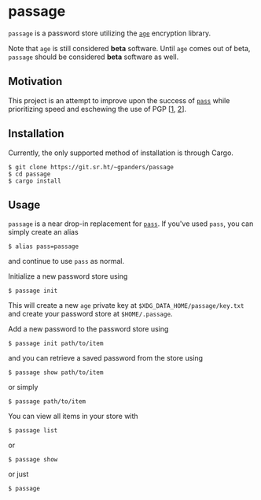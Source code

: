 # passage

`passage` is a password store utilizing the [`age`][age] encryption library.

Note that `age` is still considered **beta** software. Until `age` comes out of
beta, `passage` should be considered **beta** software as well.

[age]: https://age-encryption.org/v1

## Motivation

This project is an attempt to improve upon the success of [`pass`][pass] while
prioritizing speed and eschewing the use of PGP [[1][pgp-1], [2][pgp-2]].

[pass]: https://www.passwordstore.org/
[pgp-1]: https://latacora.micro.blog/2019/07/16/the-pgp-problem.html
[pgp-2]: https://blog.filippo.io/giving-up-on-long-term-pgp/

## Installation

Currently, the only supported method of installation is through Cargo.

    $ git clone https://git.sr.ht/~gpanders/passage
    $ cd passage
    $ cargo install

## Usage

`passage` is a near drop-in replacement for [`pass`][pass]. If you've used
`pass`, you can simply create an alias

    $ alias pass=passage

and continue to use `pass` as normal.

Initialize a new password store using

    $ passage init

This will create a new `age` private key at `$XDG_DATA_HOME/passage/key.txt`
and create your password store at `$HOME/.passage`.

Add a new password to the password store using

    $ passage init path/to/item

and you can retrieve a saved password from the store using

    $ passage show path/to/item

or simply

    $ passage path/to/item

You can view all items in your store with

    $ passage list

or

    $ passage show

or just

    $ passage
